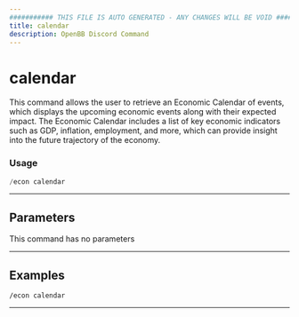 ```yaml
---
########### THIS FILE IS AUTO GENERATED - ANY CHANGES WILL BE VOID ###########
title: calendar
description: OpenBB Discord Command
---
```


# calendar

This command allows the user to retrieve an Economic Calendar of events, which displays the upcoming economic events along with their expected impact. The Economic Calendar includes a list of key economic indicators such as GDP, inflation, employment, and more, which can provide insight into the future trajectory of the economy.

### Usage

```python wordwrap
/econ calendar
```

---

## Parameters

This command has no parameters



---

## Examples

```
/econ calendar
```
---
